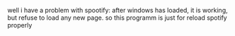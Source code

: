 well i have a problem with spootify: after windows has loaded, it is working, but refuse to load any new page. so this programm is just for reload spotify properly